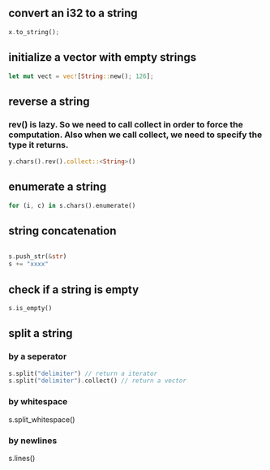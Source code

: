 ## convert an i32 to a string
```rust
x.to_string();

```

## initialize a vector with empty strings
```rust
let mut vect = vec![String::new(); 126];
```


## reverse a string
### rev() is lazy. So we need to call collect in order to force the computation. Also when we call collect, we need to specify the type it returns.
```rust
y.chars().rev().collect::<String>() 
```

## enumerate a string
```rust
for (i, c) in s.chars().enumerate()

```

## string concatenation
```rust

s.push_str(&str)
s += "xxxx"
```

## check if a string is empty
```rust
s.is_empty() 

```

## split a string
### by a seperator
```rust
s.split("delimiter") // return a iterator
s.split("delimiter").collect() // return a vector
```
### by whitespace
s.split_whitespace()

### by newlines
s.lines()
